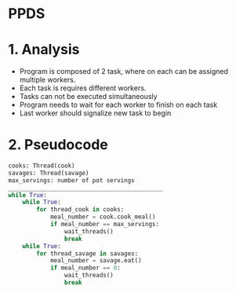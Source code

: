 # PPDS

# 1. Analysis

- Program is composed of 2 task, where on each can be assigned multiple workers.
- Each task is requires different workers.
- Tasks can not be executed simultaneously 
- Program needs to wait for each worker to finish on each task
- Last worker should signalize new task to begin

# 2. Pseudocode

```python
cooks: Thread(cook)
savages: Thread(savage)
max_servings: number of pot servings
____________________________________________
while True:
    while True:
        for thread_cook in cooks:
            meal_number = cook.cook_meal()
            if meal_number == max_servings:
                wait_threads()
                break
    while True:
        for thread_savage in savages:
            meal_number = savage.eat()
            if meal_number == 0:
                wait_threads()
                break            

```